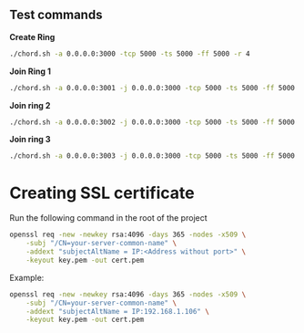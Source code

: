 ## Test commands

**Create Ring**
```bash
./chord.sh -a 0.0.0.0:3000 -tcp 5000 -ts 5000 -ff 5000 -r 4
```

**Join Ring 1**
```bash
./chord.sh -a 0.0.0.0:3001 -j 0.0.0.0:3000 -tcp 5000 -ts 5000 -ff 5000 -r 4
```

**Join ring 2**
```bash
./chord.sh -a 0.0.0.0:3002 -j 0.0.0.0:3000 -tcp 5000 -ts 5000 -ff 5000 -r 4
```

**Join ring 3**
```bash
./chord.sh -a 0.0.0.0:3003 -j 0.0.0.0:3000 -tcp 5000 -ts 5000 -ff 5000 -r 4
```

# Creating SSL certificate

Run the following command in the root of the project 
```bash
openssl req -new -newkey rsa:4096 -days 365 -nodes -x509 \
    -subj "/CN=your-server-common-name" \
    -addext "subjectAltName = IP:<Address without port>" \
    -keyout key.pem -out cert.pem

```
Example:
```bash
openssl req -new -newkey rsa:4096 -days 365 -nodes -x509 \
    -subj "/CN=your-server-common-name" \
    -addext "subjectAltName = IP:192.168.1.106" \
    -keyout key.pem -out cert.pem

```